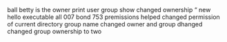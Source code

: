 ball
betty is the owner
print user 
group show
changed ownership 
“
new
hello executable all
007 bond 
753 premissions
helped
 changed permission of current directory
group name changed
owner and group dhanged
changed group ownership to two
